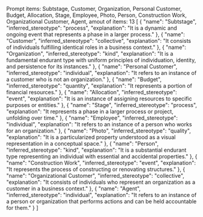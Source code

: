 Prompt items: 
Subtstage, Customer, Organization, Personal Customer, Budget, Allocation, Stage, Employee, Photo, Person, Construction Work, Organizational Customer, Agent, 
amout of items: 13
 [
    {
        "name": "Subtstage",
        "inferred_stereotype": "process",
        "explanation": "It is a dynamic and ongoing event that represents a phase in a larger process."
    },
    {
        "name": "Customer",
        "inferred_stereotype": "collective",
        "explanation": "It consists of individuals fulfilling identical roles in a business context."
    },
    {
        "name": "Organization",
        "inferred_stereotype": "kind",
        "explanation": "It is a fundamental endurant type with uniform principles of individuation, identity, and persistence for its instances."
    },
    {
        "name": "Personal Customer",
        "inferred_stereotype": "individual",
        "explanation": "It refers to an instance of a customer who is not an organization."
    },
    {
        "name": "Budget",
        "inferred_stereotype": "quantity",
        "explanation": "It represents a portion of financial resources."
    },
    {
        "name": "Allocation",
        "inferred_stereotype": "event",
        "explanation": "It is an instance of assigning resources to specific purposes or entities."
    },
    {
        "name": "Stage",
        "inferred_stereotype": "process",
        "explanation": "It represents a phase in a larger process or project, unfolding over time."
    },
    {
        "name": "Employee",
        "inferred_stereotype": "individual",
        "explanation": "It refers to an instance of a person who works for an organization."
    },
    {
        "name": "Photo",
        "inferred_stereotype": "quality",
        "explanation": "It is a particularized property understood as a visual representation in a conceptual space."
    },
    {
        "name": "Person",
        "inferred_stereotype": "kind",
        "explanation": "It is a substantial endurant type representing an individual with essential and accidental properties."
    },
    {
        "name": "Construction Work",
        "inferred_stereotype": "event",
        "explanation": "It represents the process of constructing or renovating structures."
    },
    {
        "name": "Organizational Customer",
        "inferred_stereotype": "collective",
        "explanation": "It consists of individuals who represent an organization as a customer in a business context."
    },
    {
        "name": "Agent",
        "inferred_stereotype": "individual",
        "explanation": "It refers to an instance of a person or organization that performs actions and can be held accountable for them."
    }
]
